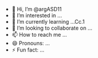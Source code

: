 - 👋 Hi, I’m @argASD11
- 👀 I’m interested in ...
- 🌱 I’m currently learning ...Cc.1
- 💞️ I’m looking to collaborate on ...
- 📫 How to reach me ...
- 😄 Pronouns: ...
- ⚡ Fun fact: ...

<!---
argASD11/argASD11 is a ✨ special ✨ repository because its `README.md` (this file) appears on your GitHub profile.
You can click the Preview link to take a look at your changes.
--->
